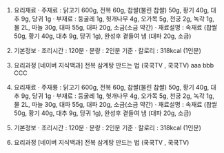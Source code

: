 1) 요리재료
· 주재료 : 닭고기 600g, 전복 60g, 찹쌀(불린 찹쌀) 50g, 황기 40g, 대추 9g, 당귀 1g
· 부재료 : 둥굴레 1g, 헛개나무 4g, 오가목 5g, 천궁 2g, 녹각 1g, 물 2L, 마늘 30g, 대파 55g, 대파 20g, 소금(소금 약간)
· 재료설명 : 속재료 (찹쌀 50g, 황기 40g, 대추 9g, 당귀 1g), 완성후 곁들여 냄 (대파 20g, 소금)

2) 기본정보
· 조리시간 : 120분
· 분량 : 2인분 기준
· 칼로리 : 318kcal (1인분)

3) 요리과정
[네이버 지식백과] 전복 삼계탕 만드는 법 (쿡쿡TV , 쿡쿡TV)
aaa
bbb
CCC

1) 요리재료
· 주재룡 : 닭고기 600g, 전복 60g, 찹쌀(불린 찹쌀) 50g, 황기 40g, 대추 9g, 당귀 1g
· 부재료 : 둥굴레 1g, 헛개나무 4g, 오가목 5g, 천궁 2g, 녹각 1g, 물 2L, 마늘 30g, 대파 55g, 대파 20g, 소금(소금 약간)
· 재료설명 : 속재료 (찹쌀 50g, 황기 40g, 대추 9g, 당귀 1g), 완성후 곁들여 냄 (대파 20g, 소금)

2) 기본정보
· 조리시간 : 120분
· 분량 : 2인분 기준
· 칼로리 : 318kcal (1인분)

3) 요리과정
[네이버 지식백과] 전복 삼계탕 만드는 법 (쿡쿡TV , 쿡쿡TV)
